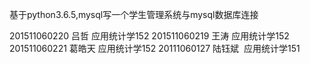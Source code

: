 基于python3.6.5,mysql写一个学生管理系统与mysql数据库连接



201511060220 吕哲 应用统计学152
201511060219 王涛 应用统计学152
201511060221 葛皓天 应用统计学152
20111060127 陆钰斌  应用统计学151
